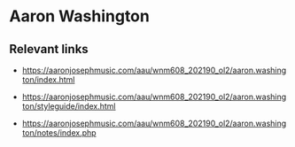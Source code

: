 # Aaron Washington

## Relevant links
- https://aaronjosephmusic.com/aau/wnm608_202190_ol2/aaron.washington/index.html

- https://aaronjosephmusic.com/aau/wnm608_202190_ol2/aaron.washington/styleguide/index.html

- https://aaronjosephmusic.com/aau/wnm608_202190_ol2/aaron.washington/notes/index.php
